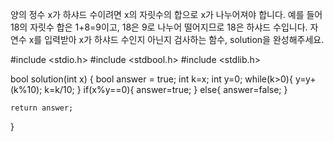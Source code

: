 양의 정수 x가 하샤드 수이려면 x의 자릿수의 합으로 x가 나누어져야 합니다. 
예를 들어 18의 자릿수 합은 1+8=9이고, 18은 9로 나누어 떨어지므로 18은 하샤드 수입니다. 
자연수 x를 입력받아 x가 하샤드 수인지 아닌지 검사하는 함수, solution을 완성해주세요.



#include <stdio.h>
#include <stdbool.h>
#include <stdlib.h>

bool solution(int x) {
    bool answer = true;
    int k=x;
    int y=0;
    while(k>0){
        y=y+(k%10);
        k=k/10;
    }
    if(x%y==0){
        answer=true;
    }
    else{
        answer=false;
    }
    
    return answer;
}


